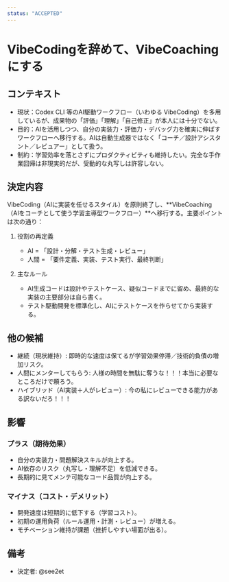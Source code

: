 ```yaml
---
status: "ACCEPTED"
---
```

# VibeCodingを辞めて、VibeCoachingにする

## コンテキスト
- 現状：Codex CLI 等のAI駆動ワークフロー（いわゆる VibeCoding）を多用しているが、成果物の「評価」「理解」「自己修正」が本人には十分でない。  
- 目的：AIを活用しつつ、自分の実装力・評価力・デバッグ力を確実に伸ばすワークフローへ移行する。AIは自動生成器ではなく「コーチ／設計アシスタント／レビュアー」として扱う。  
- 制約：学習効率を落とさずにプロダクティビティも維持したい。完全な手作業回帰は非現実的だが、受動的な丸写しは許容しない。

## 決定内容
VibeCoding（AIに実装を任せるスタイル）を原則終了し、**VibeCoaching（AIをコーチとして使う学習主導型ワークフロー）**へ移行する。主要ポイントは次の通り：

1. 役割の再定義  
   - AI = 「設計・分解・テスト生成・レビュー」  
   - 人間 = 「要件定義、実装、テスト実行、最終判断」

2. 主なルール  
   - AI生成コードは設計やテストケース、疑似コードまでに留め、最終的な実装の主要部分は自ら書く。  
   - テスト駆動開発を標準化し、AIにテストケースを作らせてから実装する。  

## 他の候補
- 継続（現状維持）: 即時的な速度は保てるが学習効果停滞／技術的負債の増加リスク。  
- 人間にメンターしてもらう: 人様の時間を無駄に奪うな！！！本当に必要なところだけで頼ろう。 
- ハイブリッド（AI実装＋人がレビュー）: 今の私にレビューできる能力がある訳ないだろ！！！

## 影響
### プラス（期待効果）
- 自分の実装力・問題解決スキルが向上する。  
- AI依存のリスク（丸写し・理解不足）を低減できる。  
- 長期的に見てメンテ可能なコード品質が向上する。

### マイナス（コスト・デメリット）
- 開発速度は短期的に低下する（学習コスト）。  
- 初期の運用負荷（ルール運用・計測・レビュー）が増える。  
- モチベーション維持が課題（挫折しやすい場面が出る）。

## 備考
- 決定者: @see2et
